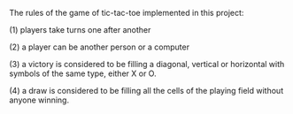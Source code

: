 The rules of the game of tic-tac-toe implemented in this project:

(1) players take turns one after another

(2) a player can be another person or a computer

(3) a victory is considered to be filling a diagonal, vertical or horizontal with symbols of the same type, either X or O.

(4) a draw is considered to be filling all the cells of the playing field without anyone winning.
